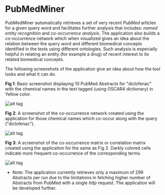 PubMedMiner
=============

PubMedMiner automatically retrieves a set of very recent *PubMed* articles for a given query word and facilitates further analysis that includes: *named entity recognition* and *co-occurrence analysis*. The application also builds a co-occurrence network which when visualized gives an idea about the relation between the query word and different biomedical concepts identified in the texts using different ontologies. Such analysis is especially helpful in relating an entity (for example a drug) of recent interest to its related biomedical concepts.

The following screenshots of the application give an idea about how the tool looks and what it can do.

**Fig 1**: Basic screenshot displaying 10 PubMed Abstracts for "diclofenac" with the chemical names in the text tagged (using OSCAR4 dictionary) in Yellow color.

![alt tag](http://i57.tinypic.com/xqfdjs.jpg)

**Fig 2**: A screenshot of the co-occurrence network created using the application for those chemical names which co-occur along with the query ("diclofenac").

![alt tag](http://i57.tinypic.com/vgkbpj.jpg)

**Fig 3**: A screenshot of the co-occurrence matrix or correlation matrix created using the application for the same as Fig 2. Darkly colored cells indicate more frequent co-occurrence of the corresponding terms.

![alt tag](http://i62.tinypic.com/2jbjnye.jpg)

* Note: The application currently retrieves only a maximum of 299 Abstracts per run due to the limitations in fetching higher number of Abstracts from PubMed with a single *http* request. The application will be developed further.
